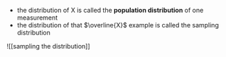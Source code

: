
- the distribution of X is called the **population distribution** of one measurement 
- the distribution of that $\overline{X}$  example is called the sampling distribution 

![[sampling the distribution]]